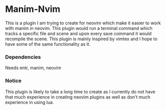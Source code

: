 # Manim-Nvim 

This is a plugin I am trying to create for neovim which make it easier to work with manim in neovim. This plugin would run a terminal command which tracks a specific file and scene and upon every save command it would recompile the scene. This plugin is mainly inspired by vimtex and I hope to have some of the same functionality as it.

### Dependencies 
Needs entr, manim, neovim

### Notice 
This plugin is likely to take a long time to create as I currently do not have that much experience in creating neovim plugins as well as don't much experience in using lua.

